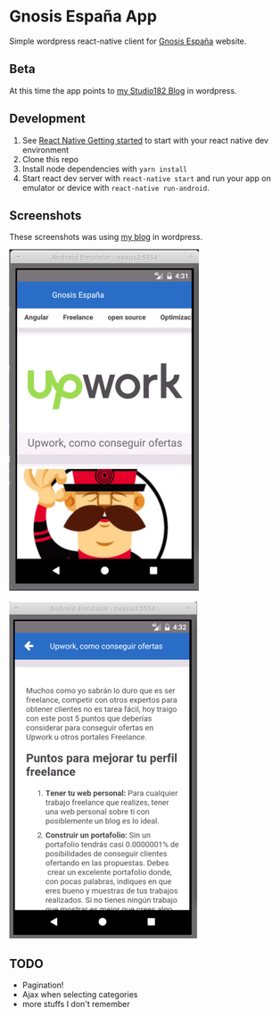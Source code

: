 # Gnosis España App

Simple wordpress react-native client for [Gnosis España](http://gnosisespaña.es) website.

## Beta
<!-- At this time the app points to [my blog](http://blog.mogollon.com.ve) in wordpress. -->
At this time the app points to [my Studio182 Blog](https://studio182.es/blog/) in wordpress.

## Development

1. See [React Native Getting started](https://facebook.github.io/react-native/docs/getting-started.html#content) to start with your react native dev environment
2. Clone this repo
3. Install node dependencies with `yarn install`
4. Start react dev server with `react-native start` and run your app on emulator or device with `react-native run-android`.

## Screenshots

These screenshots was using [my blog](http://blog.mogollon.com.ve) in wordpress.

![Home View](/screenshots/home.jpg?raw=true "Home View")
<br>
<br>
![Post View](/screenshots/post_view.jpg?raw=true "Post View")

## TODO

* Pagination!
* Ajax when selecting categories
* more stuffs I don't remember
